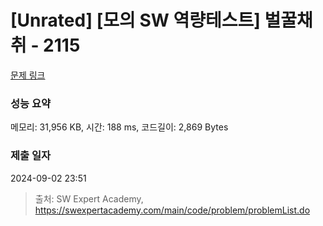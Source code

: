 # [Unrated] [모의 SW 역량테스트] 벌꿀채취 - 2115 

[문제 링크](https://swexpertacademy.com/main/code/problem/problemDetail.do?contestProbId=AV5V4A46AdIDFAWu) 

### 성능 요약

메모리: 31,956 KB, 시간: 188 ms, 코드길이: 2,869 Bytes

### 제출 일자

2024-09-02 23:51



> 출처: SW Expert Academy, https://swexpertacademy.com/main/code/problem/problemList.do
